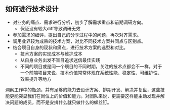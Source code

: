 ## 如何进行技术设计

- 对业务的痛点、需求进行分析，初步了解需求重点和前期调研方向。
  - 保证没有较大diff导致调研无效   
- 参加需求的细评，提出自己的分享过程中的问题，再次对齐需求。
- 调用业界较为成熟的技术方案，对比不同技术方案共同点与区别点。
- 结合项目自身的现状和痛点，进行技术方案的选型和对比。
  - 技术方案的实现成本与维护成本
  - 从自身业务出发不盲目追求迷信最佳实践
  - 不同的项目或是同一个项目的不同时期，关注的技术点都会不一样。对于一个前端项目来说，技术价值常常体现在系统性能、稳定性、可维护性、效率提升等地方

洞察工作中的瓶颈，并有足够的能力去设计方案、排期开发、解决并复盘，这些技能更能突显我们在岗位上的价值和能力。对团队来说，更需要这样能主动发现并解决问题的成员，而不是安排什么就只做什么的螺丝钉。

